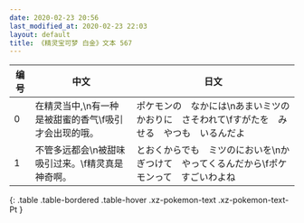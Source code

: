 ```yaml
---
date: 2020-02-23 20:56
last_modified_at: 2020-02-23 22:03
layout: default
title: 《精灵宝可梦 白金》文本 567
---
```

| 编号 | 中文 | 日文 |
| ---- | ---- | ---- |
| 0 | 在精灵当中,\n有一种是被甜蜜的香气\f吸引才会出现的哦。 | ポケモンの　なかには\nあまいミツの　かおりに　さそわれて\fすがたを　みせる　やつも　いるんだよ |
| 1 | 不管多远都会\n被甜味吸引过来。\f精灵真是神奇啊。 | とおくからでも　ミツのにおいを\nかぎつけて　やってくるんだから\fポケモンって　すごいわよね |
{: .table .table-bordered .table-hover .xz-pokemon-text .xz-pokemon-text-Pt }